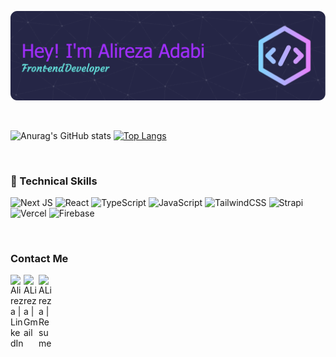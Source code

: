  ![Header](./github-header-image.png)

<!-- [![GitHub WidgetBox](https://github-widgetbox.vercel.app/api/profile?username=AlirezaAdabi&data=followers,repositories,stars,commits)](https://github.com/Jurredr/github-widgetbox)
 -->

<!--  👋 Hi There, I’m <h2>  Alireza Adabi</h2>
 
 👨‍💻 I’m a Front-end Developer and currently learning React.js, Next.js and other cool thing related to Web Develop. -->


 <br/>

![Anurag's GitHub stats](https://github-readme-stats.vercel.app/api?username=AlirezaAdabi&show_icons=true&theme=algolia)
[![Top Langs](https://github-readme-stats.vercel.app/api/top-langs/?username=AlirezaAdabi&layout=compact&theme=algolia)](https://github.com/anuraghazra/github-readme-stats)


 <br/>
<h3>
 💼 Technical Skills
</h3>

![Next JS](https://img.shields.io/badge/Next-black?style=for-the-badge&logo=next.js&logoColor=white)
![React](https://img.shields.io/badge/react-%2320232a.svg?style=for-the-badge&logo=react&logoColor=%2361DAFB)
![TypeScript](https://img.shields.io/badge/typescript-%23007ACC.svg?style=for-the-badge&logo=typescript&logoColor=white)
![JavaScript](https://img.shields.io/badge/javascript-%23323330.svg?style=for-the-badge&logo=javascript&logoColor=%23F7DF1E)
![TailwindCSS](https://img.shields.io/badge/tailwindcss-%2338B2AC.svg?style=for-the-badge&logo=tailwind-css&logoColor=white)
![Strapi](https://img.shields.io/badge/strapi-%232E7EEA.svg?style=for-the-badge&logo=strapi&logoColor=white)
![Vercel](https://img.shields.io/badge/vercel-%23000000.svg?style=for-the-badge&logo=vercel&logoColor=white)
![Firebase](https://img.shields.io/badge/firebase-%23039BE5.svg?style=for-the-badge&logo=firebase)

  <br/>
 <h3>

Contact Me
 
 </h3>

<a href="https://www.linkedin.com/in/alireza-adabi/"><img align="left" src="https://raw.githubusercontent.com/yushi1007/yushi1007/main/images/linkedin.svg" alt="Alireza | LinkedIn" width="21px"/></a>
<a href="mailto:alireza.adabi78@gmail.com"><img align="left" src="https://upload.wikimedia.org/wikipedia/commons/7/7e/Gmail_icon_%282020%29.svg" alt="ALireza | Gmail" width="24px"/></a>
<a href="https://github.com/AlirezaAdabi/AlirezaAdabi#:~:text=10%20minutes%20ago-,Resume_2.pdf,-add%20resume"><img align="left" src="https://www.freeiconspng.com/download/19025" alt="ALireza | Resume" width="21px"/></a>


<!---
AlirezaAdabi/AlirezaAdabi is a ✨ special ✨ repository because its `README.md` (this file) appears on your GitHub profile.
You can click the Preview link to take a look at your changes.
--->
